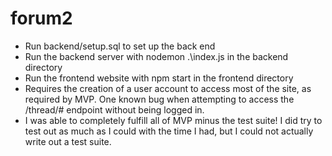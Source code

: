 # forum2

- Run backend/setup.sql to set up the back end
- Run the backend server with nodemon .\index.js in the backend directory
- Run the frontend website with npm start in the frontend directory
- Requires the creation of a user account to access most of the site, as required by MVP. One known bug when attempting to access the /thread/# endpoint without being logged in.
- I was able to completely fulfill all of MVP minus the test suite! I did try to test out as much as I could with the time I had, but I could not actually write out a test suite.
